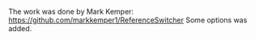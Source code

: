 The work was done by Mark Kemper: https://github.com/markkemper1/ReferenceSwitcher  Some options was added.